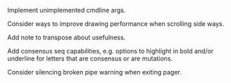 
Implement unimplemented cmdline args.

Consider ways to improve drawing performance when scrolling side ways.

Add note to transpose about usefulness.

Add consensus seq capabilities, e.g. options to highlight in bold and/or underline for letters that are consensus or are mutations.

Consider silencing broken pipe warning when exiting pager.


